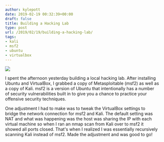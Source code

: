 ```yaml
---
author: kylepott
date: 2019-02-19 00:32:39+00:00
draft: false
title: Building a Hacking Lab
type: post
url: /2019/02/19/building-a-hacking-lab/
tags:
- kali
- msf2
- ubuntu
- virtualbox
---
```



![](https://technicalagain.com/wp-content/uploads/2019/02/Screenshot-from-2019-02-18-18-21-58.png)






I spent the afternoon yesterday building a local hacking lab.  After installing Ubuntu and VirtualBox, I grabbed a copy of Metasploitable (msf2) as well as a copy of Kali.  msf2 is a version of Ubuntu that intentionally has a number of security vulnerabilities built in to give you a chance to practice your offensive security techniques.







One adjustment I had to make was to tweak the VirtualBox settings to bridge the network connection for msf2 and Kali.  The default setting was NAT and what was happening was the host was sharing the IP with each virtual machine so when I ran an nmap scan from Kali over to msf2 it showed all ports closed.  That's when I realized I was essentially recursively scanning Kali instead of msf2.  Made the adjustment and was good to go!  




